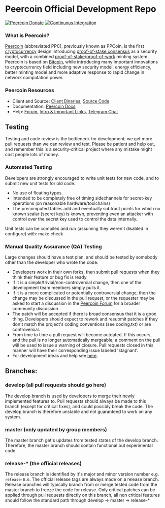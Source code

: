 # Peercoin Official Development Repo

[![Peercoin Donate](https://badgen.net/badge/peercoin/Donate/green?icon=https://raw.githubusercontent.com/peercoin/media/84710cca6c3c8d2d79676e5260cc8d1cd729a427/Peercoin%202020%20Logo%20Files/01.%20Icon%20Only/Inside%20Circle/Transparent/Green%20Icon/peercoin-icon-green-transparent.svg)](https://chainz.cryptoid.info/ppc/address.dws?p92W3t7YkKfQEPDb7cG9jQ6iMh7cpKLvwK)
[![Continuous Integration](https://github.com/peercoin/peercoin/actions/workflows/build.yml/badge.svg?branch=master)](https://github.com/peercoin/peercoin/actions/workflows/build.yml)

### What is Peercoin?
[Peercoin](https://peercoin.net) (abbreviated PPC), previously known as PPCoin, is the first [cryptocurrency](https://en.wikipedia.org/wiki/Cryptocurrency) design introducing [proof-of-stake consensus](https://peercoin.net/resources#whitepaper) as a security model, with a combined [proof-of-stake](https://peercoin.net/resources#whitepaper)/[proof-of-work](https://en.wikipedia.org/wiki/Proof-of-work_system) minting system. Peercoin is based on [Bitcoin](https://bitcoin.org), while introducing many important innovations to cryptocurrency field including new security model, energy efficiency, better minting model and more adaptive response to rapid change in network computation power.
### Peercoin Resources
* Client and Source:
[Client Binaries](https://github.com/peercoin/peercoin/releases),
[Source Code](https://github.com/peercoin/peercoin)
* Documentation: [Peercoin Docs](https://docs.peercoin.net)
* Help: 
[Forum](https://talk.peercoin.net),
[Intro & Important Links](https://talk.peercoin.net/t/what-is-peercoin-intro-important-links/2889),
[Telegram Chat](https://t.me/peercoin)

Testing
-------

Testing and code review is the bottleneck for development; we get more pull
requests than we can review and test. Please be patient and help out, and
remember this is a security-critical project where any mistake might cost people
lots of money.

### Automated Testing

Developers are strongly encouraged to write unit tests for new code, and to submit new unit tests for old code.
  * No use of floating types.
  * Intended to be completely free of timing sidechannels for secret-key operations (on reasonable hardware/toolchains)
  * The precomputed tables add and eventually subtract points for which no known scalar (secret key) is known, preventing even an attacker with control over the secret key used to control the data internally.

Unit tests can be compiled and run (assuming they weren't disabled in configure) with:
  make check

### Manual Quality Assurance (QA) Testing

Large changes should have a test plan, and should be tested by somebody other than the developer who wrote the code.

* Developers work in their own forks, then submit pull requests when they think their feature or bug fix is ready.
* If it is a simple/trivial/non-controversial change, then one of the development team members simply pulls it.
* If it is a more complicated or potentially controversial change, then the change may be discussed in the pull request, or the requester may be asked to start a discussion in the [Peercoin Forum](https://talk.peercoin.net) for a broader community discussion. 
* The patch will be accepted if there is broad consensus that it is a good thing. Developers should expect to rework and resubmit patches if they don't match the project's coding conventions (see coding.txt) or are controversial.
* From time to time a pull request will become outdated. If this occurs, and the pull is no longer automatically mergeable; a comment on the pull will be used to issue a warning of closure.  Pull requests closed in this manner will have their corresponding issue labeled 'stagnant'.
* For development ideas and help see [here](https://talk.peercoin.net/c/protocol).

## Branches:

### develop (all pull requests should go here)
The develop branch is used by developers to merge their newly implemented features to.
Pull requests should always be made to this branch (except for critical fixes), and could possibly break the code.
The develop branch is therefore unstable and not guaranteed to work on any system.

### master (only updated by group members)
The master branch get's updates from tested states of the develop branch.
Therefore, the master branch should contain functional but experimental code.

### release-* (the official releases)
The release branch is identified by it's major and minor version number e.g. `release-0.6`.
The official release tags are always made on a release branch.
Release branches will typically branch from or merge tested code from the master branch to freeze the code for release.
Only critical patches can be applied through pull requests directly on this branch, all non critical features should follow the standard path through develop -> master -> release-*


